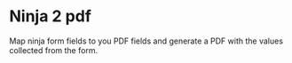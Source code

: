 # Ninja 2 pdf
Map ninja form fields to you PDF fields and generate a PDF with the values collected from the form.

